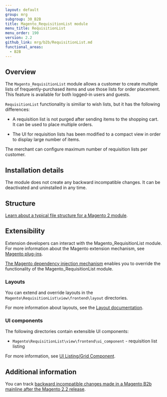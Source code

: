 ```yaml
---
layout: default
group: mrg
subgroup: 30_B2B
title: Magento_RequisitionList module
menu_title: RequisitionList
menu_order: 190
version: 2.2
github_link: mrg/b2b/RequisitionList.md
functional_areas:
  - B2B
---
```


## Overview

The `Magento_RequisitionList` module allows a customer to create multiple lists of frequently-purchased items and use those lists for order placement. This feature is available for both logged-in users and guests.

`RequisitionList` functionality is similiar to wish lists, but it has the following differences:

* A requisition list is not purged after sending items to the shopping cart. It can be used to place multiple orders.

* The UI for requisition lists has been modified to a compact view in order to display large number of items.

The merchant can configure maximum number of requisition lists per customer.

## Installation details

The module does not create any backward incompatible changes. It can be deactivated and uninstalled in any time.

## Structure

[Learn about a typical file structure for a Magento 2 module]({{page.baseurl}}extension-dev-guide/build/module-file-structure.html).

## Extensibility

Extension developers can interact with the Magento_RequisitionList module. For more information about the Magento extension mechanism, see [Magento plug-ins]({{page.baseurl}}extension-dev-guide/plugins.html).

[The Magento dependency injection mechanism]({{page.baseurl}}extension-dev-guide/depend-inj.html) enables you to override the functionality of the Magento_RequisitionList module.

### Layouts

You can extend and override layouts in the `Magento\RequisitionList\view\frontend\layout` directories.

For more information about layouts, see the [Layout documentation]({{page.baseurl}}frontend-dev-guide/layouts/layout-overview.html).

### UI components

The following directories contain extensible UI components:

* `Magento\RequisitionList\view\frontend\ui_component` - requisition list listing

For more information, see [UI Listing/Grid Component]({{page.baseurl}}ui-components/ui-listing-grid.html).

## Additional information

You can track [backward incompatible changes made in a Magento B2b mainline after the Magento 2.2 release]({{page.baseurl}}release-notes/changes/b2b_changes.html).
